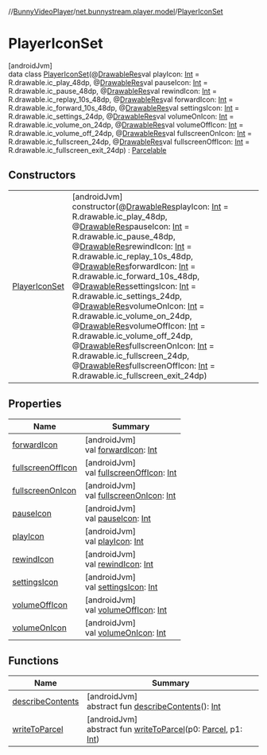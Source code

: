 //[BunnyVideoPlayer](../../../index.md)/[net.bunnystream.player.model](../index.md)/[PlayerIconSet](index.md)

# PlayerIconSet

[androidJvm]\
data class [PlayerIconSet](index.md)(@[DrawableRes](https://developer.android.com/reference/kotlin/androidx/annotation/DrawableRes.html)val playIcon: [Int](https://kotlinlang.org/api/latest/jvm/stdlib/kotlin-stdlib/kotlin/-int/index.html) = R.drawable.ic_play_48dp, @[DrawableRes](https://developer.android.com/reference/kotlin/androidx/annotation/DrawableRes.html)val pauseIcon: [Int](https://kotlinlang.org/api/latest/jvm/stdlib/kotlin-stdlib/kotlin/-int/index.html) = R.drawable.ic_pause_48dp, @[DrawableRes](https://developer.android.com/reference/kotlin/androidx/annotation/DrawableRes.html)val rewindIcon: [Int](https://kotlinlang.org/api/latest/jvm/stdlib/kotlin-stdlib/kotlin/-int/index.html) = R.drawable.ic_replay_10s_48dp, @[DrawableRes](https://developer.android.com/reference/kotlin/androidx/annotation/DrawableRes.html)val forwardIcon: [Int](https://kotlinlang.org/api/latest/jvm/stdlib/kotlin-stdlib/kotlin/-int/index.html) = R.drawable.ic_forward_10s_48dp, @[DrawableRes](https://developer.android.com/reference/kotlin/androidx/annotation/DrawableRes.html)val settingsIcon: [Int](https://kotlinlang.org/api/latest/jvm/stdlib/kotlin-stdlib/kotlin/-int/index.html) = R.drawable.ic_settings_24dp, @[DrawableRes](https://developer.android.com/reference/kotlin/androidx/annotation/DrawableRes.html)val volumeOnIcon: [Int](https://kotlinlang.org/api/latest/jvm/stdlib/kotlin-stdlib/kotlin/-int/index.html) = R.drawable.ic_volume_on_24dp, @[DrawableRes](https://developer.android.com/reference/kotlin/androidx/annotation/DrawableRes.html)val volumeOffIcon: [Int](https://kotlinlang.org/api/latest/jvm/stdlib/kotlin-stdlib/kotlin/-int/index.html) = R.drawable.ic_volume_off_24dp, @[DrawableRes](https://developer.android.com/reference/kotlin/androidx/annotation/DrawableRes.html)val fullscreenOnIcon: [Int](https://kotlinlang.org/api/latest/jvm/stdlib/kotlin-stdlib/kotlin/-int/index.html) = R.drawable.ic_fullscreen_24dp, @[DrawableRes](https://developer.android.com/reference/kotlin/androidx/annotation/DrawableRes.html)val fullscreenOffIcon: [Int](https://kotlinlang.org/api/latest/jvm/stdlib/kotlin-stdlib/kotlin/-int/index.html) = R.drawable.ic_fullscreen_exit_24dp) : [Parcelable](https://developer.android.com/reference/kotlin/android/os/Parcelable.html)

## Constructors

| | |
|---|---|
| [PlayerIconSet](-player-icon-set.md) | [androidJvm]<br>constructor(@[DrawableRes](https://developer.android.com/reference/kotlin/androidx/annotation/DrawableRes.html)playIcon: [Int](https://kotlinlang.org/api/latest/jvm/stdlib/kotlin-stdlib/kotlin/-int/index.html) = R.drawable.ic_play_48dp, @[DrawableRes](https://developer.android.com/reference/kotlin/androidx/annotation/DrawableRes.html)pauseIcon: [Int](https://kotlinlang.org/api/latest/jvm/stdlib/kotlin-stdlib/kotlin/-int/index.html) = R.drawable.ic_pause_48dp, @[DrawableRes](https://developer.android.com/reference/kotlin/androidx/annotation/DrawableRes.html)rewindIcon: [Int](https://kotlinlang.org/api/latest/jvm/stdlib/kotlin-stdlib/kotlin/-int/index.html) = R.drawable.ic_replay_10s_48dp, @[DrawableRes](https://developer.android.com/reference/kotlin/androidx/annotation/DrawableRes.html)forwardIcon: [Int](https://kotlinlang.org/api/latest/jvm/stdlib/kotlin-stdlib/kotlin/-int/index.html) = R.drawable.ic_forward_10s_48dp, @[DrawableRes](https://developer.android.com/reference/kotlin/androidx/annotation/DrawableRes.html)settingsIcon: [Int](https://kotlinlang.org/api/latest/jvm/stdlib/kotlin-stdlib/kotlin/-int/index.html) = R.drawable.ic_settings_24dp, @[DrawableRes](https://developer.android.com/reference/kotlin/androidx/annotation/DrawableRes.html)volumeOnIcon: [Int](https://kotlinlang.org/api/latest/jvm/stdlib/kotlin-stdlib/kotlin/-int/index.html) = R.drawable.ic_volume_on_24dp, @[DrawableRes](https://developer.android.com/reference/kotlin/androidx/annotation/DrawableRes.html)volumeOffIcon: [Int](https://kotlinlang.org/api/latest/jvm/stdlib/kotlin-stdlib/kotlin/-int/index.html) = R.drawable.ic_volume_off_24dp, @[DrawableRes](https://developer.android.com/reference/kotlin/androidx/annotation/DrawableRes.html)fullscreenOnIcon: [Int](https://kotlinlang.org/api/latest/jvm/stdlib/kotlin-stdlib/kotlin/-int/index.html) = R.drawable.ic_fullscreen_24dp, @[DrawableRes](https://developer.android.com/reference/kotlin/androidx/annotation/DrawableRes.html)fullscreenOffIcon: [Int](https://kotlinlang.org/api/latest/jvm/stdlib/kotlin-stdlib/kotlin/-int/index.html) = R.drawable.ic_fullscreen_exit_24dp) |

## Properties

| Name | Summary |
|---|---|
| [forwardIcon](forward-icon.md) | [androidJvm]<br>val [forwardIcon](forward-icon.md): [Int](https://kotlinlang.org/api/latest/jvm/stdlib/kotlin-stdlib/kotlin/-int/index.html) |
| [fullscreenOffIcon](fullscreen-off-icon.md) | [androidJvm]<br>val [fullscreenOffIcon](fullscreen-off-icon.md): [Int](https://kotlinlang.org/api/latest/jvm/stdlib/kotlin-stdlib/kotlin/-int/index.html) |
| [fullscreenOnIcon](fullscreen-on-icon.md) | [androidJvm]<br>val [fullscreenOnIcon](fullscreen-on-icon.md): [Int](https://kotlinlang.org/api/latest/jvm/stdlib/kotlin-stdlib/kotlin/-int/index.html) |
| [pauseIcon](pause-icon.md) | [androidJvm]<br>val [pauseIcon](pause-icon.md): [Int](https://kotlinlang.org/api/latest/jvm/stdlib/kotlin-stdlib/kotlin/-int/index.html) |
| [playIcon](play-icon.md) | [androidJvm]<br>val [playIcon](play-icon.md): [Int](https://kotlinlang.org/api/latest/jvm/stdlib/kotlin-stdlib/kotlin/-int/index.html) |
| [rewindIcon](rewind-icon.md) | [androidJvm]<br>val [rewindIcon](rewind-icon.md): [Int](https://kotlinlang.org/api/latest/jvm/stdlib/kotlin-stdlib/kotlin/-int/index.html) |
| [settingsIcon](settings-icon.md) | [androidJvm]<br>val [settingsIcon](settings-icon.md): [Int](https://kotlinlang.org/api/latest/jvm/stdlib/kotlin-stdlib/kotlin/-int/index.html) |
| [volumeOffIcon](volume-off-icon.md) | [androidJvm]<br>val [volumeOffIcon](volume-off-icon.md): [Int](https://kotlinlang.org/api/latest/jvm/stdlib/kotlin-stdlib/kotlin/-int/index.html) |
| [volumeOnIcon](volume-on-icon.md) | [androidJvm]<br>val [volumeOnIcon](volume-on-icon.md): [Int](https://kotlinlang.org/api/latest/jvm/stdlib/kotlin-stdlib/kotlin/-int/index.html) |

## Functions

| Name | Summary |
|---|---|
| [describeContents](index.md#-1578325224%2FFunctions%2F-1643271842) | [androidJvm]<br>abstract fun [describeContents](index.md#-1578325224%2FFunctions%2F-1643271842)(): [Int](https://kotlinlang.org/api/latest/jvm/stdlib/kotlin-stdlib/kotlin/-int/index.html) |
| [writeToParcel](index.md#-1754457655%2FFunctions%2F-1643271842) | [androidJvm]<br>abstract fun [writeToParcel](index.md#-1754457655%2FFunctions%2F-1643271842)(p0: [Parcel](https://developer.android.com/reference/kotlin/android/os/Parcel.html), p1: [Int](https://kotlinlang.org/api/latest/jvm/stdlib/kotlin-stdlib/kotlin/-int/index.html)) |
